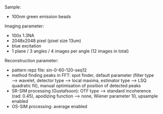 Sample: 
- 100nm green emission beads

Imaging parameter: 
- 100x 1.3NA
- 2048x2048 pixel (pixel size 13um) 
- blue excitation
- 1 plane / 3 angles / 4 images per angle (12 images in total) 


Reconstruction parameter: 
- pattern repz file: sin-0-60-120-seq12
- method finding peaks in FFT: spot finder, default parameter (filter type —> wavelet, detector type —> local maxima, estimator type —> LSQ quadratic fit), manual optimisation of position of detected peaks
- SR-SIM processing (Gustafsson): OTF type —> standard incoherence (rad: 0.45), apodizing function  —> none, Wiener parameter 10, upsample enabled
- OS-SIM processing: average enabled 
